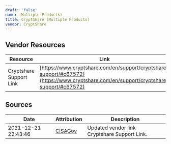 ```yaml
---
draft: 'false'
name: (Multiple Products)
title: CryptShare (Multiple Products)
vendor: CryptShare
---
```


## Vendor Resources
| Resource | Link |
| --- | --- |
| Cryptshare Support Link | [https://www.cryptshare.com/en/support/cryptshare-support/#c67572](https://www.cryptshare.com/en/support/cryptshare-support/#c67572) |



## Sources
| Date | Attribution | Description |
| --- | --- | --- |
| 2021-12-21 22:43:46 | [CISAGov](https://raw.githubusercontent.com/cisagov/log4j-affected-db/develop/README.md) | Updated vendor link Cryptshare Support Link.  |
